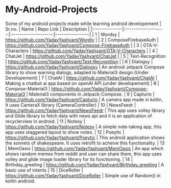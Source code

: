 # My-Android-Projects
Some of my android projects made while learning android developement
| Sr.no. |  Name  | Repo Link | Description |
|:--------------|:-------------------:|:--------------------:|----------------:|
| 1   | Wordsy |  https://github.com/YadavYashvant/Wordly | 
| 2   |  ComposeFirebaseAuth  |  https://github.com/YadavYashvant/Compose-FirebaseAuth |
| 3   | GTA-V-Characters |    https://github.com/YadavYashvant/GTA-V-Characters |
| 4   | ChatJet |   https://github.com/YadavYashvant/ChatJet  |
| 5   | Text-Recognition |   https://github.com/YadavYashvant/Text-Recognition  | 
| 6   | Dialogsy |   https://github.com/YadavYashvant/Dialogsy  | An android Jetpack Compose library to show warning dialogs, adapted to Material3 design.(Under Developement)
| 7   | ChatAI |   https://github.com/YadavYashvant/ChatAI  | Making a chatbot ai app based on openAI API.(under developement)
| 8   | Compose-Material3 | https://github.com/YadavYashvant/Compose-Material3   |  Material3 components in Jetpack-Compose.
| 9   | Capturio  | https://github.com/YadavYashvant/Capturio  | A camera app made in kotlin, It uses CameraX library (CameraController)
| 10  | NewsFeedr  | https://github.com/YadavYashvant/NewsFeedr |  This app uses volley library and Glide library to fetch data with news api and it is an application of recyclerview in android.
| 11  | Notesy   | https://github.com/YadavYashvant/Notesy  | A simple note-taking app, this app uses staggered layout to show notes.
| 12  | Poeytic  | https://github.com/YadavYashvant/Poeytic  | This android application shows the sonnets of shakespeare. It uses retrofit to acheive this functionality.
| 13  | MemOasis   | https://github.com/YadavYashvant/MemOasis  | An app which shows random memes from reddit and user can share them, this app uses volley and glide image loader library for its functioning.
| 14  | Birthday_greeting | https://github.com/YadavYashvant/Birthday_greeting | A basic use of intents
| 15  | DiceRoller  |  https://github.com/YadavYashvant/DiceRoller  | Simple use of Random() in kotlin android.

